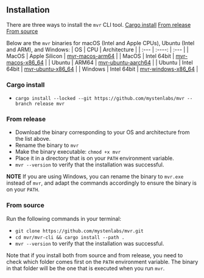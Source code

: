 ## Installation

There are three ways to install the `mvr` CLI tool.
[Cargo install](#cargo-install)
[From release](#from-release)
[From source](#from-source)

Below are the `mvr` binaries for macOS (Intel and Apple CPUs), Ubuntu (Intel and ARM), and Windows:
| OS      | CPU             | Architecture                                                                                              |
| :---    | :----:          | :---                                                                                                      |
| MacOS   | Apple Silicon   | [mvr-macos-arm64](https://github.com/mystenlabs/mvr/releases/latest/download/mvr-macos-arm64)             |
| MacOS   | Intel 64bit     | [mvr-macos-x86_64](https://github.com/mystenlabs/mvr/releases/latest/download/mvr-macos-x86_64)           |
| Ubuntu  | ARM64           | [mvr-ubuntu-aarch64](https://github.com/mystenlabs/mvr/releases/latest/download/mvr-ubuntu-aarch64)       |
| Ubuntu  | Intel 64bit     | [mvr-ubuntu-x86_64](https://github.com/mystenlabs/mvr/releases/latest/download/mvr-ubuntu-x86_64)         |
| Windows | Intel 64bit     | [mvr-windows-x86_64](https://github.com/mystenlabs/mvr/releases/latest/download/mvr-windows-x86_64.exe)   |

### Cargo install

- `cargo install --locked --git https://github.com/mystenlabs/mvr --branch release mvr`

### From release
 
- Download the binary corresponding to your OS and architecture from the list above.
- Rename the binary to `mvr`
- Make the binary executable: `chmod +x mvr`
- Place it in a directory that is on your `PATH` environment variable.
- `mvr --version` to verify that the installation was successful.

**NOTE** If you are using Windows, you can rename the binary to `mvr.exe` instead of `mvr`, and adapt the commands accordingly to ensure the binary is on your `PATH`.

### From source

Run the following commands in your terminal:
- `git clone https://github.com/mystenlabs/mvr.git`
- `cd mvr/mvr-cli && cargo install --path .`
- `mvr --version` to verify that the installation was successful.

Note that if you install both from source and from release, you need to check which folder comes first on the `PATH` environment variable. The binary in that folder will be the one that is executed when you run `mvr`.
